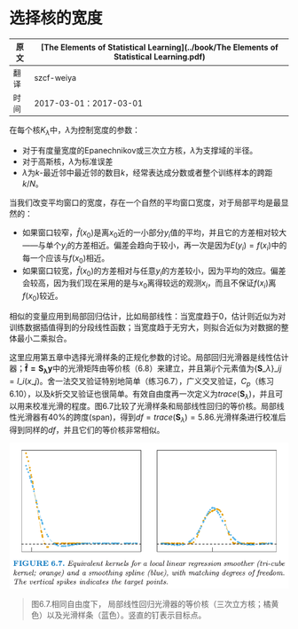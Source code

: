 # 选择核的宽度 

| 原文   | [The Elements of Statistical Learning](../book/The Elements of Statistical Learning.pdf) |
| ---- | ---------------------------------------- |
| 翻译   | szcf-weiya                               |
| 时间   | 2017-03-01：2017-03-01                    |

在每个核$K_\lambda$中，$\lambda$为控制宽度的参数：

- 对于有度量宽度的Epanechnikov或三次立方核，$\lambda$为支撑域的半径。
- 对于高斯核，$\lambda$为标准误差
- $\lambda$为$k$-最近邻中最近邻的数目$k$，经常表达成分数或者整个训练样本的跨距$k/N$。

当我们改变平均窗口的宽度，存在一个自然的平均窗口宽度，对于局部平均是最显然的：
- 如果窗口较窄，$\hat f(x_0)$是离$x_0$近的一小部分$y_i$值的平均，并且它的方差相对较大——与单个$y_i$的方差相近。偏差会趋向于较小，再一次是因为$E(y_i)=f(x_i)$中的每一个应该与$f(x_0)$相近。
- 如果窗口较宽，$\hat f(x_0)$的方差相对与任意$y_i$的方差较小，因为平均的效应。偏差会较高，因为我们现在采用的是与$x_0$离得较远的观测$x_i$，而且不保证$f(x_i)$离 $f(x_0)$较近。

相似的变量应用到局部回归估计，比如局部线性：当宽度趋于0，估计则近似为对训练数据插值得到的分段线性函数；当宽度趋于无穷大，则拟合近似为对数据的整体最小二乘拟合。

这里应用第五章中选择光滑样条的正规化参数的讨论。局部回归光滑器是线性估计器；$\mathbf{\hat f=S_\lambda y}$中的光滑矩阵由等价核（6.8）来建立，并且第$ij$个元素值为$\{\mathbf S\_\lambda\}\_{ij}=l\_{i}(x\_{j})$。舍一法交叉验证特别地简单（练习6.7），广义交叉验证，$C_p$（练习6.10），以及$k$折交叉验证也很简单。有效自由度再一次定义为$trace(\mathbf S_\lambda)$，并且可以用来校准光滑的程度。图6.7比较了光滑样条和局部线性回归的等价核。局部线性光滑器有$40\%$的跨度(span)，得到$df=trace(\mathbf S_\lambda)=5.86$.光滑样条进行校准后得到同样的$df$，并且它们的等价核非常相似。

![](../img/06/fig6.7.png)

> 图6.7.相同自由度下， 局部线性回归光滑器的等价核（三次立方核；橘黄色）以及光滑样条（蓝色）。竖直的钉表示目标点。


